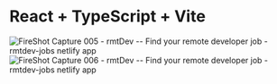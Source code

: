 # React + TypeScript + Vite

![FireShot Capture 005 - rmtDev -- Find your remote developer job - rmtdev-jobs netlify app](https://github.com/user-attachments/assets/e3fd56ea-7b36-4e4c-819d-6b5fd8f37a59)
![FireShot Capture 006 - rmtDev -- Find your remote developer job - rmtdev-jobs netlify app](https://github.com/user-attachments/assets/9b91c465-e404-42cc-a1f1-2f10d1b32a09)
